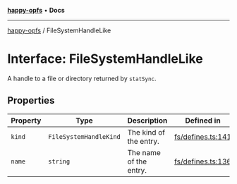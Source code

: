 [**happy-opfs**](../README.md) • **Docs**

***

[happy-opfs](../README.md) / FileSystemHandleLike

# Interface: FileSystemHandleLike

A handle to a file or directory returned by `statSync`.

## Properties

| Property | Type | Description | Defined in |
| ------ | ------ | ------ | ------ |
| `kind` | `FileSystemHandleKind` | The kind of the entry. | [fs/defines.ts:141](https://github.com/JiangJie/happy-opfs/blob/3f62bbf8fdd56458cded8789b78dded5dd27b670/src/fs/defines.ts#L141) |
| `name` | `string` | The name of the entry. | [fs/defines.ts:136](https://github.com/JiangJie/happy-opfs/blob/3f62bbf8fdd56458cded8789b78dded5dd27b670/src/fs/defines.ts#L136) |
